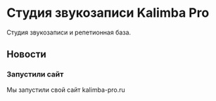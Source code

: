 # Студия звукозаписи Kalimba Pro

Студия звукозаписи и репетионная база.

## Новости

### Запустили сайт
Мы запустили свой сайт kalimba-pro.ru